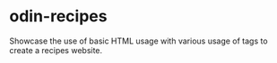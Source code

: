 # odin-recipes

Showcase the use of basic HTML usage with various usage of tags to create a recipes website.
